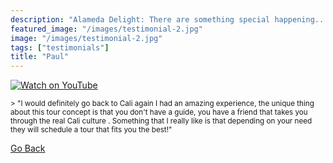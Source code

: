 ```yaml
---
description: "Alameda Delight: There are something special happening..."
featured_image: "/images/testimonial-2.jpg"
image: "/images/testimonial-2.jpg"
tags: ["testimonials"]
title: "Paul"
---
```


[![Watch on YouTube](https://i.imgur.com/q9mzq2L.jpg)](../testimonial-2/testimonial-2.html)

<small>
> "I would definitely go back to Cali again I had an amazing experience, the unique thing about this tour concept is that you don't have a guide, you have a friend that takes you through the real Cali culture  . Something that I really like is that depending on your need they will schedule a tour that fits you the best!"
</small>

[Go Back](<javascript:history.go(-1)>)

